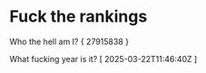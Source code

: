 # Fuck the rankings

Who the hell am I?
{ 27915838 }

What fucking year is it?
[ 2025-03-22T11:46:40Z ]
